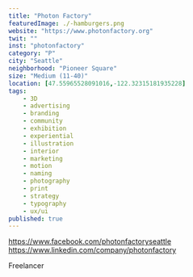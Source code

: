 ```yaml
---
title: "Photon Factory"
featuredImage: ./-hamburgers.png
website: "https://www.photonfactory.org"
twit: ""
inst: "photonfactory"
category: "P"
city: "Seattle"
neighborhood: "Pioneer Square"
size: "Medium (11-40)"
location: [47.55965528091016,-122.32315181935228]
tags:
    - 3D
    - advertising
    - branding
    - community
    - exhibition
    - experiential
    - illustration
    - interior
    - marketing
    - motion
    - naming
    - photography
    - print
    - strategy
    - typography
    - ux/ui
published: true
---
```


https://www.facebook.com/photonfactoryseattle
https://www.linkedin.com/company/photonfactory

Freelancer